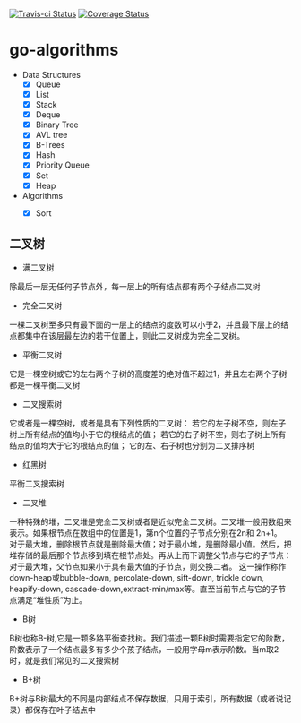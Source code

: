 [![Travis-ci Status](https://travis-ci.org/cizixs/go-algorithms.svg?branch=master)](https://travis-ci.org/cizixs/go-algorithms)
[![Coverage Status](https://coveralls.io/repos/github/cizixs/go-algorithms/badge.svg)](https://coveralls.io/github/cizixs/go-algorithms)

# go-algorithms

- Data Structures
    - [x] Queue
    - [x] List
    - [X] Stack
    - [x] Deque
    - [x] Binary Tree
    - [x] AVL tree
    - [x] B-Trees
    - [x] Hash
    - [x] Priority Queue
    - [x] Set
    - [x] Heap

- Algorithms
    - [x] Sort
    
    
    
## 二叉树


- 满二叉树

除最后一层无任何子节点外，每一层上的所有结点都有两个子结点二叉树

- 完全二叉树

一棵二叉树至多只有最下面的一层上的结点的度数可以小于2，并且最下层上的结点都集中在该层最左边的若干位置上，则此二叉树成为完全二叉树。

- 平衡二叉树

它是一棵空树或它的左右两个子树的高度差的绝对值不超过1，并且左右两个子树都是一棵平衡二叉树

- 二叉搜索树

它或者是一棵空树，或者是具有下列性质的二叉树： 若它的左子树不空，则左子树上所有结点的值均小于它的根结点的值； 若它的右子树不空，则右子树上所有结点的值均大于它的根结点的值； 它的左、右子树也分别为二叉排序树

- 红黑树

平衡二叉搜索树

- 二叉堆

一种特殊的堆，二叉堆是完全二叉树或者是近似完全二叉树。二叉堆一般用数组来表示。如果根节点在数组中的位置是1，第n个位置的子节点分别在2n和 2n+1。
对于最大堆，删除根节点就是删除最大值；对于最小堆，是删除最小值。然后，把堆存储的最后那个节点移到填在根节点处。再从上而下调整父节点与它的子节点：对于最大堆，父节点如果小于具有最大值的子节点，则交换二者。
这一操作称作down-heap或bubble-down, percolate-down, sift-down, trickle down, heapify-down, cascade-down,extract-min/max等。直至当前节点与它的子节点满足“堆性质”为止。

- B树

B树也称B-树,它是一颗多路平衡查找树。我们描述一颗B树时需要指定它的阶数，阶数表示了一个结点最多有多少个孩子结点，一般用字母m表示阶数。当m取2时，就是我们常见的二叉搜索树

- B+树

B+树与B树最大的不同是内部结点不保存数据，只用于索引，所有数据（或者说记录）都保存在叶子结点中